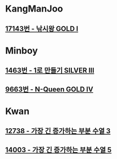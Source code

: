 # KangManJoo
## [17143번 - 낚시왕 GOLD I](https://www.acmicpc.net/problem/17143)
# Minboy
## [1463번 - 1로 만들기 SILVER III](https://www.acmicpc.net/problem/1463)
## [9663번 - N-Queen GOLD IV](https://www.acmicpc.net/problem/9663)
# Kwan
## [12738 - 가장 긴 증가하는 부분 수열 3](https://www.acmicpc.net/problem/12738)
## [14003 - 가장 긴 증가하는 부분 수열 5](https://www.acmicpc.net/problem/14003)

